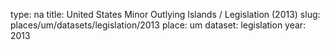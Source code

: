 type: na
title: United States Minor Outlying Islands / Legislation (2013)
slug: places/um/datasets/legislation/2013
place: um
dataset: legislation
year: 2013

